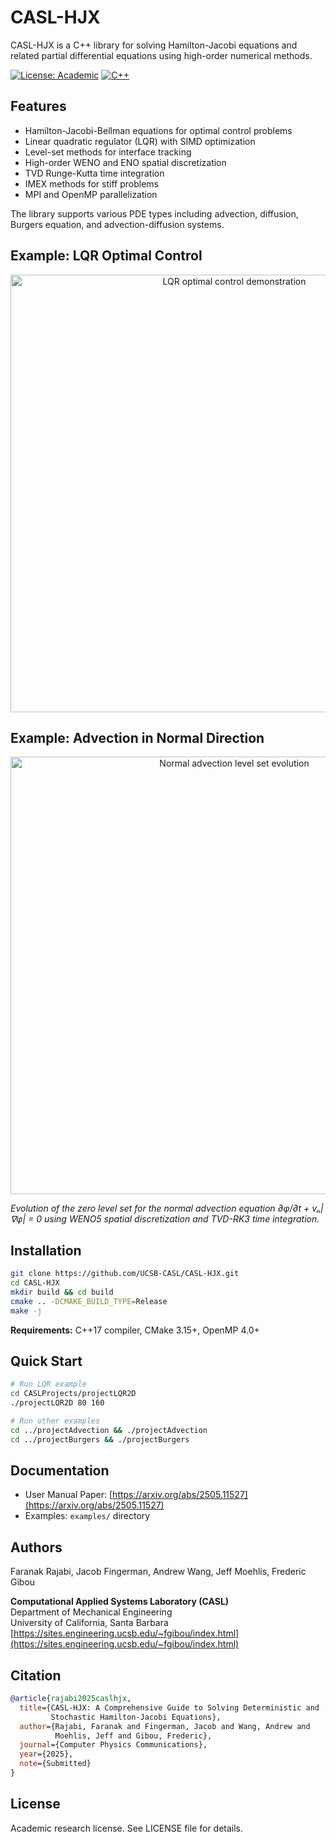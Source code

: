 # CASL-HJX

CASL-HJX is a C++ library for solving Hamilton-Jacobi equations and related partial differential equations using high-order numerical methods.

[![License: Academic](https://img.shields.io/badge/License-Academic-green.svg)](LICENSE)
[![C++](https://img.shields.io/badge/C%2B%2B-17%2B-blue.svg)](https://isocpp.org/)

## Features

- Hamilton-Jacobi-Bellman equations for optimal control problems
- Linear quadratic regulator (LQR) with SIMD optimization  
- Level-set methods for interface tracking
- High-order WENO and ENO spatial discretization
- TVD Runge-Kutta time integration
- IMEX methods for stiff problems
- MPI and OpenMP parallelization

The library supports various PDE types including advection, diffusion, Burgers equation, and advection-diffusion systems.

## Example: LQR Optimal Control

<p align="center">
  <img src="CASLProjects/projectLQR2D/Results/lqr_hero_professional.gif" alt="LQR optimal control demonstration" width="700"/>
</p>

## Example: Advection in Normal Direction

<p align="center">
  <img src="CASLProjects/projectNormalAdvection/PostProcessing/normal_advection_evolution.gif" alt="Normal advection level set evolution" width="700"/>
</p>

*Evolution of the zero level set for the normal advection equation ∂φ/∂t + vₙ|∇φ| = 0 using WENO5 spatial discretization and TVD-RK3 time integration.*

## Installation

```bash
git clone https://github.com/UCSB-CASL/CASL-HJX.git
cd CASL-HJX
mkdir build && cd build
cmake .. -DCMAKE_BUILD_TYPE=Release
make -j
```

**Requirements:** C++17 compiler, CMake 3.15+, OpenMP 4.0+

## Quick Start

```bash
# Run LQR example
cd CASLProjects/projectLQR2D
./projectLQR2D 80 160

# Run other examples
cd ../projectAdvection && ./projectAdvection
cd ../projectBurgers && ./projectBurgers
```

## Documentation

- User Manual Paper: [https://arxiv.org/abs/2505.11527](https://arxiv.org/abs/2505.11527)
- Examples: `examples/` directory

## Authors

Faranak Rajabi, Jacob Fingerman, Andrew Wang, Jeff Moehlis, Frederic Gibou

**Computational Applied Systems Laboratory (CASL)**  
Department of Mechanical Engineering  
University of California, Santa Barbara  
[https://sites.engineering.ucsb.edu/~fgibou/index.html](https://sites.engineering.ucsb.edu/~fgibou/index.html)

## Citation

```bibtex
@article{rajabi2025caslhjx,
  title={CASL-HJX: A Comprehensive Guide to Solving Deterministic and 
         Stochastic Hamilton-Jacobi Equations},
  author={Rajabi, Faranak and Fingerman, Jacob and Wang, Andrew and 
          Moehlis, Jeff and Gibou, Frederic},
  journal={Computer Physics Communications},
  year={2025},
  note={Submitted}
}
```

## License

Academic research license. See LICENSE file for details.